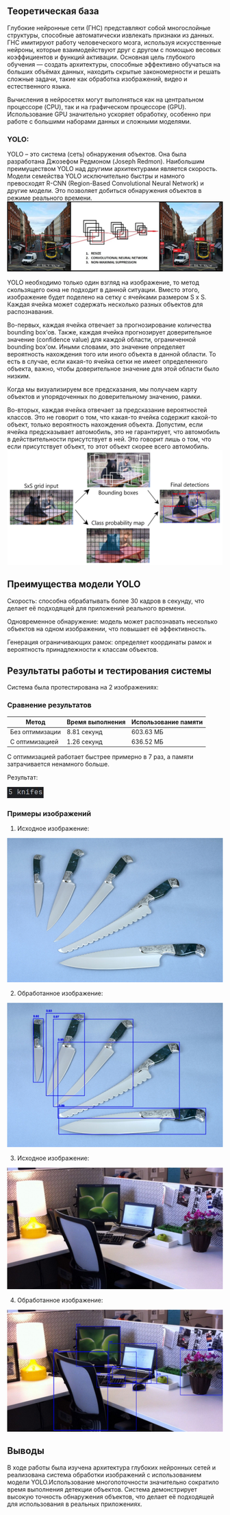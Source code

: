 
## Теоретическая база

Глубокие нейронные сети (ГНС) представляют собой многослойные структуры, способные автоматически извлекать признаки из данных. ГНС имитируют работу человеческого мозга, используя искусственные нейроны, которые взаимодействуют друг с другом с помощью весовых коэффициентов и функций активации. Основная цель глубокого обучения — создать архитектуры, способные эффективно обучаться на больших объёмах данных, находить скрытые закономерности и решать сложные задачи, такие как обработка изображений, видео и естественного языка.

Вычисления в нейросетях могут выполняться как на центральном процессоре (CPU), так и на графическом процессоре (GPU). Использование GPU значительно ускоряет обработку, особенно при работе с большими наборами данных и сложными моделями.

### YOLO:

YOLO – это система (сеть) обнаружения объектов. Она была разработана Джозефом Редмоном (Joseph Redmon). Наибольшим преимуществом YOLO над другими архитектурами является скорость. Модели семейства YOLO исключительно быстры и намного превосходят R-CNN (Region-Based Convolutional Neural Network) и другие модели. Это позволяет добиться обнаружения объектов в режиме реального времени.
 ![Исходное изображение](1.jpg)

YOLO необходимо только один взгляд на изображение, то метод скользящего окна не подходит в данной ситуации. Вместо этого, изображение будет поделено на сетку с ячейками размером S x S. Каждая ячейка может содержать несколько разных объектов для распознавания.

Во-первых, каждая ячейка отвечает за прогнозирование количества bounding box’ов. Также, каждая ячейка прогнозирует доверительное значение (confidence value) для каждой области, ограниченной bounding box’ом. Иными словами, это значение определяет вероятность нахождения того или иного объекта в данной области. То есть в случае, если какая-то ячейка сетки не имеет определенного объекта, важно, чтобы доверительное значение для этой области было низким.

Когда мы визуализируем все предсказания, мы получаем карту объектов и упорядоченных по доверительному значению, рамки.

Во-вторых, каждая ячейка отвечает за предсказание вероятностей классов. Это не говорит о том, что какая-то ячейка содержит какой-то объект, только вероятность нахождения объекта. Допустим, если ячейка предсказывает автомобиль, это не гарантирует, что автомобиль в действительности присутствует в ней. Это говорит лишь  о том, что если присутствует объект, то этот объект скорее всего автомобиль.
 ![Исходное изображение](2.png)

## Преимущества модели YOLO
Скорость: способна обрабатывать более 30 кадров в секунду, что делает её подходящей для приложений реального времени.

Одновременное обнаружение: модель может распознавать несколько объектов на одном изображении, что повышает её эффективность.

Генерация ограничивающих рамок: определяет координаты рамок и вероятность принадлежности к классам объектов.

## Результаты работы и тестирования системы

Система была протестирована на 2 изображениях:

### Сравнение результатов

| Метод          | Время выполнения | Использование памяти |
|----------------|------------------|--------------------- |
|Без оптимизации | 8.81 секунд      | 603.63 МБ            |
|С оптимизацией  | 1.26 секунд      | 636.52 МБ            |

С оптимизацией работает быстрее примерно в 7 раз, а памяти затрачивается ненамного больше.

Результат:
   
 ![Результат](res.jpg)

### Примеры изображений

1. Исходное изображение:
   
 ![Исходное изображение](lr4_1.jpg)

2. Обработанное изображение:
   
 ![Обработанное изображение](lr4_2.jpg)

3. Исходное изображение:
   
 ![Исходное изображение](lr4_3.jpg)

4. Обработанное изображение:
   
 ![Обработанное изображение](lr4_4.jpg)

## Выводы

В ходе работы была изучена архитектура глубоких нейронных сетей и реализована система обработки изображений с использованием модели YOLO.Использование многопоточности значительно сократило время выполнения детекции объектов. Система демонстрирует высокую точность обнаружения объектов, что делает её подходящей для использования в реальных приложениях.
